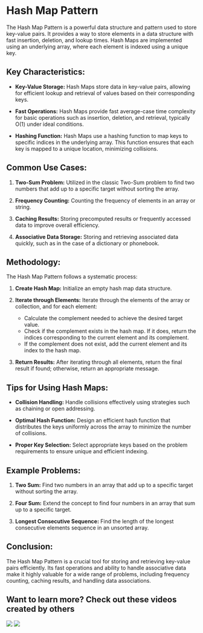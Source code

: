 # Hash Map Pattern

The Hash Map Pattern is a powerful data structure and pattern used to store key-value pairs. It provides a way to store elements in a data structure with fast insertion, deletion, and lookup times. Hash Maps are implemented using an underlying array, where each element is indexed using a unique key.

## Key Characteristics:

- **Key-Value Storage:** Hash Maps store data in key-value pairs, allowing for efficient lookup and retrieval of values based on their corresponding keys.

- **Fast Operations:** Hash Maps provide fast average-case time complexity for basic operations such as insertion, deletion, and retrieval, typically O(1) under ideal conditions.

- **Hashing Function:** Hash Maps use a hashing function to map keys to specific indices in the underlying array. This function ensures that each key is mapped to a unique location, minimizing collisions.

## Common Use Cases:

1. **Two-Sum Problem:** Utilized in the classic Two-Sum problem to find two numbers that add up to a specific target without sorting the array.

2. **Frequency Counting:** Counting the frequency of elements in an array or string.

3. **Caching Results:** Storing precomputed results or frequently accessed data to improve overall efficiency.

4. **Associative Data Storage:** Storing and retrieving associated data quickly, such as in the case of a dictionary or phonebook.

## Methodology:

The Hash Map Pattern follows a systematic process:

1. **Create Hash Map:** Initialize an empty hash map data structure.

2. **Iterate through Elements:** Iterate through the elements of the array or collection, and for each element:

   - Calculate the complement needed to achieve the desired target value.
   - Check if the complement exists in the hash map. If it does, return the indices corresponding to the current element and its complement.
   - If the complement does not exist, add the current element and its index to the hash map.

3. **Return Results:** After iterating through all elements, return the final result if found; otherwise, return an appropriate message.

## Tips for Using Hash Maps:

- **Collision Handling:** Handle collisions effectively using strategies such as chaining or open addressing.

- **Optimal Hash Function:** Design an efficient hash function that distributes the keys uniformly across the array to minimize the number of collisions.

- **Proper Key Selection:** Select appropriate keys based on the problem requirements to ensure unique and efficient indexing.

## Example Problems:

1. **Two Sum:** Find two numbers in an array that add up to a specific target without sorting the array.

2. **Four Sum:** Extend the concept to find four numbers in an array that sum up to a specific target.

3. **Longest Consecutive Sequence:** Find the length of the longest consecutive elements sequence in an unsorted array.

## Conclusion:

The Hash Map Pattern is a crucial tool for storing and retrieving key-value pairs efficiently. Its fast operations and ability to handle associative data make it highly valuable for a wide range of problems, including frequency counting, caching results, and handling data associations.

## Want to learn more? Check out these videos created by others

[![](https://img.youtube.com/vi/UOxTMOCTEZk/0.jpg)](https://www.youtube.com/watch?v=UOxTMOCTEZk) [![](https://img.youtube.com/vi/F95z5Wxd9ks/0.jpg)](https://www.youtube.com/watch?v=F95z5Wxd9ks)
